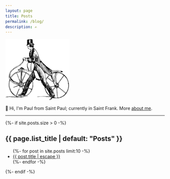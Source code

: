 ```yaml
---
layout: page
title: Posts
permalink: /blog/
description: ✍
---
```

<img src="/assets/images/curricle.02.png" width="40%" height="40%">

👋 Hi, I'm Paul from Saint Paul; currently in Saint Frank. More [about me](/about/).

<hr />

  {%- if site.posts.size > 0 -%}
    <h2>{{ page.list_title | default: "Posts" }}</h2>
    <ul class="more-space">
      {%- for post in site.posts limit:10 -%}
      <li><a class="post-link" href="{{ post.url | relative_url }}">{{ post.title | escape }}</a></li>
      {%- endfor -%}
    </ul>
  {%- endif -%}